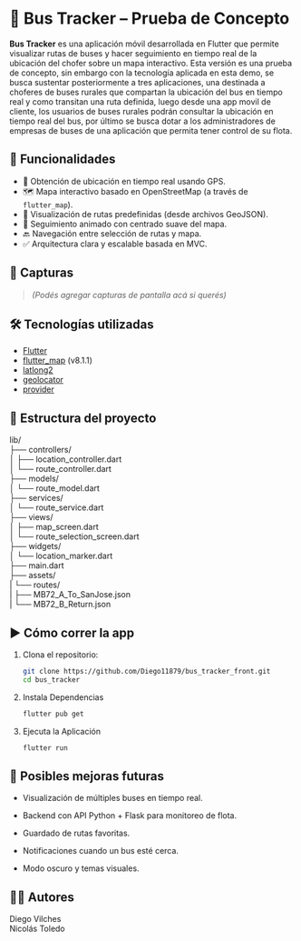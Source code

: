 # 🚌 Bus Tracker – Prueba de Concepto

**Bus Tracker** es una aplicación móvil desarrollada en Flutter que permite visualizar rutas de buses y hacer seguimiento en tiempo real de la ubicación del chofer sobre un mapa interactivo. Esta versión es una prueba de concepto, sin embargo con la tecnología aplicada en esta demo, se busca sustentar posteriormente a tres aplicaciones, una destinada a choferes de buses rurales que compartan la ubicación del bus en tiempo real y como transitan una ruta definida, luego desde una app movil de cliente, los usuarios de buses rurales podrán consultar la ubicación en tiempo real del bus, por último se busca dotar a los administradores de empresas de buses de una aplicación que permita tener control de su flota.

## 🧭 Funcionalidades

- 📍 Obtención de ubicación en tiempo real usando GPS.
- 🗺️ Mapa interactivo basado en OpenStreetMap (a través de `flutter_map`).
- 🧵 Visualización de rutas predefinidas (desde archivos GeoJSON).
- 🔄 Seguimiento animado con centrado suave del mapa.
- 🔙 Navegación entre selección de rutas y mapa.
- ✅ Arquitectura clara y escalable basada en MVC.

## 📸 Capturas

> *(Podés agregar capturas de pantalla acá si querés)*

## 🛠️ Tecnologías utilizadas

- [Flutter](https://flutter.dev/)
- [flutter_map](https://pub.dev/packages/flutter_map) (v8.1.1)
- [latlong2](https://pub.dev/packages/latlong2)
- [geolocator](https://pub.dev/packages/geolocator)
- [provider](https://pub.dev/packages/provider)

## 🧱 Estructura del proyecto

lib/  
├── controllers/  
│ ├── location_controller.dart  
│ └── route_controller.dart  
├── models/  
│ └── route_model.dart  
├── services/  
│ └── route_service.dart  
├── views/  
│ ├── map_screen.dart  
│ └── route_selection_screen.dart  
├── widgets/  
│ └── location_marker.dart  
├── main.dart  
├── assets/  
| └── routes/  
|   ├── MB72_A_To_SanJose.json  
|   └── MB72_B_Return.json  


## ▶️ Cómo correr la app

1. Clona el repositorio:

   ```bash
   git clone https://github.com/Diego11879/bus_tracker_front.git
   cd bus_tracker
   ```
2. Instala Dependencias
   ```bash
   flutter pub get
   ```
3. Ejecuta la Aplicación
   ```bash
   flutter run
   ```

## 🚧 Posibles mejoras futuras

- Visualización de múltiples buses en tiempo real.

- Backend con API Python + Flask para monitoreo de flota.

- Guardado de rutas favoritas.

- Notificaciones cuando un bus esté cerca.

- Modo oscuro y temas visuales.

## 👨‍💻 Autores

Diego Vilches  
Nicolás Toledo

